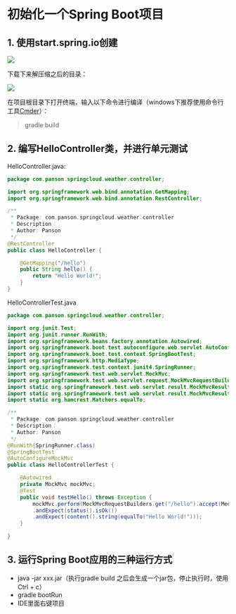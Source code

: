# 初始化一个Spring Boot项目

## 1. 使用start.spring.io创建

![](https://github.com/PansonPanson/blogPictures/blob/master/weather-SpringCloud/init-start.png?raw=true)

下载下来解压缩之后的目录：

![](https://github.com/PansonPanson/blogPictures/blob/master/weather-SpringCloud/%E9%A1%B9%E7%9B%AE%E5%88%9D%E5%A7%8B%E5%8C%96%E7%9B%AE%E5%BD%95.png?raw=true)

在项目根目录下打开终端，输入以下命令进行编译（windows下推荐使用命令行工具[Cmder](http://cmder.net/)）：

> gradle build



## 2. 编写HelloController类，并进行单元测试

HelloController.java:

```java
package com.panson.springcloud.weather.controller;

import org.springframework.web.bind.annotation.GetMapping;
import org.springframework.web.bind.annotation.RestController;

/**
 * Package: com.panson.springcloud.weather.controller
 * Description：
 * Author: Panson
 */
@RestController
public class HelloController {

    @GetMapping("/hello")
    public String hello() {
        return "Hello World!";
    }
}

```

HelloControllerTest.java

```java
package com.panson.springcloud.weather.controller;

import org.junit.Test;
import org.junit.runner.RunWith;
import org.springframework.beans.factory.annotation.Autowired;
import org.springframework.boot.test.autoconfigure.web.servlet.AutoConfigureMockMvc;
import org.springframework.boot.test.context.SpringBootTest;
import org.springframework.http.MediaType;
import org.springframework.test.context.junit4.SpringRunner;
import org.springframework.test.web.servlet.MockMvc;
import org.springframework.test.web.servlet.request.MockMvcRequestBuilders;
import static org.springframework.test.web.servlet.result.MockMvcResultMatchers.status;
import static org.springframework.test.web.servlet.result.MockMvcResultMatchers.content;
import static org.hamcrest.Matchers.equalTo;

/**
 * Package: com.panson.springcloud.weather.controller
 * Description：
 * Author: Panson
 */
@RunWith(SpringRunner.class)
@SpringBootTest
@AutoConfigureMockMvc
public class HelloControllerTest {

    @Autowired
    private MockMvc mockMvc;
    @Test
    public void testHello() throws Exception {
        mockMvc.perform(MockMvcRequestBuilders.get("/hello").accept(MediaType.APPLICATION_JSON))
        .andExpect(status().isOk())
        .andExpect(content().string(equalTo("Hello World!")));
    }

}
```

## 3. 运行Spring Boot应用的三种运行方式

+ java -jar xxx.jar（执行gradle build 之后会生成一个jar包，停止执行时，使用Ctrl + c）
+ gradle bootRun 
+ IDE里面右键项目